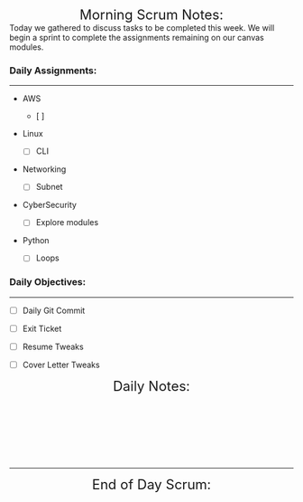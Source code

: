 

   
<font size="+2">
<div align="center">Morning Scrum Notes:</div>
</font>
Today we gathered to discuss tasks to be completed this week. We will begin a sprint to complete the assignments remaining on our canvas modules.


### **Daily Assignments:**
___

- AWS
    - [ ]  

- Linux
    - [ ] CLI

- Networking
    - [ ] Subnet

- CyberSecurity
    - [ ] Explore modules

- Python
    - [ ] Loops


### **Daily Objectives:**

______

- [ ] Daily Git Commit

- [ ] Exit Ticket

- [ ] Resume Tweaks

- [ ] Cover Letter Tweaks

<font size="+2">
<div align="center">Daily Notes:</div>
</font>

</br></br></br></br></br></br>
____

<font size="+2">
<div align="center">End of Day Scrum:</div>
</font>

